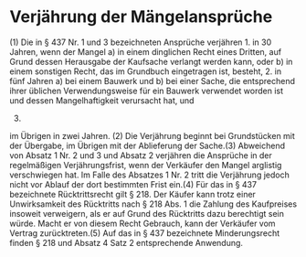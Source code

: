 # Verjährung der Mängelansprüche

(1) Die in § 437 Nr. 1 und 3 bezeichneten Ansprüche verjähren  1.
 in 30 Jahren, wenn der Mangel a)
 in einem dinglichen Recht eines Dritten, auf Grund dessen Herausgabe der Kaufsache verlangt werden kann, oder
 b)
 in einem sonstigen Recht, das im Grundbuch eingetragen ist,
besteht,
 2.
 in fünf Jahren a)
 bei einem Bauwerk und
 b)
 bei einer Sache, die entsprechend ihrer üblichen Verwendungsweise für ein Bauwerk verwendet worden ist und dessen Mangelhaftigkeit verursacht hat, und

 3.
 im Übrigen in zwei Jahren.
(2) Die Verjährung beginnt bei Grundstücken mit der Übergabe, im Übrigen mit der Ablieferung der Sache.(3) Abweichend von Absatz 1 Nr. 2 und 3 und Absatz 2 verjähren die Ansprüche in der regelmäßigen Verjährungsfrist, wenn der Verkäufer den Mangel arglistig verschwiegen hat. Im Falle des Absatzes 1 Nr. 2 tritt die Verjährung jedoch nicht vor Ablauf der dort bestimmten Frist ein.(4) Für das in § 437 bezeichnete Rücktrittsrecht gilt § 218. Der Käufer kann trotz einer Unwirksamkeit des Rücktritts nach § 218 Abs. 1 die Zahlung des Kaufpreises insoweit verweigern, als er auf Grund des Rücktritts dazu berechtigt sein würde. Macht er von diesem Recht Gebrauch, kann der Verkäufer vom Vertrag zurücktreten.(5) Auf das in § 437 bezeichnete Minderungsrecht finden § 218 und Absatz 4 Satz 2 entsprechende Anwendung. 


